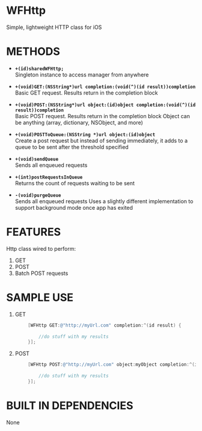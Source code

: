 WFHttp
======

Simple, lightweight HTTP class for iOS

METHODS
=================================
- **`+(id)sharedWFHttp;`**   
 Singleton instance to access manager from anywhere

- **`+(void)GET:(NSString*)url completion:(void(^)(id result))completion`**   
 Basic GET request. Results return in the completion block


- **`+(void)POST:(NSString*)url object:(id)object completion:(void(^)(id result))completion`**   
 Basic POST request. Results return in the completion block
 Object can be anything (array, dictionary, NSObject, and more)


- **`+(void)POSTToQueue:(NSString *)url object:(id)object`**   
 Create a post request but instead of sending immediately, it adds to a queue to be sent after
 the threshold specified


- **`+(void)sendQueue`**   
Sends all enqueued requests


- **`+(int)postRequestsInQueue`**   
 Returns the count of requests waiting to be sent


- **`-(void)purgeQueue`**   
 Sends all enqueued requests
 Uses a slightly different implementation to support background mode once
 app has exited

FEATURES
=================================

Http class wired to perform:

1. GET
2. POST
3. Batch POST requests

SAMPLE USE
=================================
1. GET
```objective-c
        [WFHttp GET:@"http://myUrl.com" completion:^(id result) {
        
            //do stuff with my results
        }];

```  
2. POST
```objective-c
        [WFHttp POST:@"http://myUrl.com" object:myObject completion:^(id result) {
            
            //do stuff with my results
        }];

```   

BUILT IN DEPENDENCIES
=================================
None

